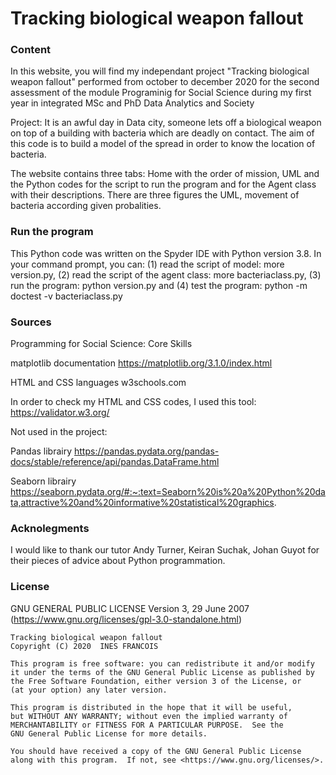 # Tracking biological weapon fallout

### Content 

In this website, you will find my independant project "Tracking biological weapon fallout" performed from october to december 2020 
for the second assessment of the module Programinig for Social Science during my first year in integrated MSc and PhD Data Analytics and Society 

Project: 
It is an awful day in Data city,  someone lets off a biological weapon on top of a building with bacteria which are deadly on contact. The aim of this
code is to build a model of the spread in order to know the location of bacteria.

The website contains three tabs: Home with the order of mission, UML and the Python codes for the script to run the program and for the Agent class with their descriptions.
There are three figures the UML, movement of bacteria according given probalities. 

### Run the program  
This Python code was written on the Spyder IDE with  Python version 3.8. In your command prompt, you can: (1) read the script of model: more version.py,
(2) read the  script of the agent class: more bacteriaclass.py, (3) run the program: python version.py and (4) test the program: python -m doctest -v bacteriaclass.py

### Sources 

Programming for Social Science: Core Skills 

matplotlib documentation https://matplotlib.org/3.1.0/index.html

HTML and CSS languages w3schools.com

In order to check my HTML and CSS codes, I used this tool: https://validator.w3.org/

Not used in the project:

Pandas librairy https://pandas.pydata.org/pandas-docs/stable/reference/api/pandas.DataFrame.html

Seaborn librairy https://seaborn.pydata.org/#:~:text=Seaborn%20is%20a%20Python%20data,attractive%20and%20informative%20statistical%20graphics.


### Acknolegments

I would like to thank our tutor Andy Turner, Keiran Suchak, Johan Guyot for their pieces of advice about Python programmation.
			

### License 

GNU GENERAL PUBLIC LICENSE Version 3, 29 June 2007  (https://www.gnu.org/licenses/gpl-3.0-standalone.html)

	Tracking biological weapon fallout
	Copyright (C) 2020  INES FRANCOIS

	This program is free software: you can redistribute it and/or modify
    it under the terms of the GNU General Public License as published by
    the Free Software Foundation, either version 3 of the License, or
    (at your option) any later version.

    This program is distributed in the hope that it will be useful,
    but WITHOUT ANY WARRANTY; without even the implied warranty of
    MERCHANTABILITY or FITNESS FOR A PARTICULAR PURPOSE.  See the
    GNU General Public License for more details.

    You should have received a copy of the GNU General Public License
    along with this program.  If not, see <https://www.gnu.org/licenses/>.
